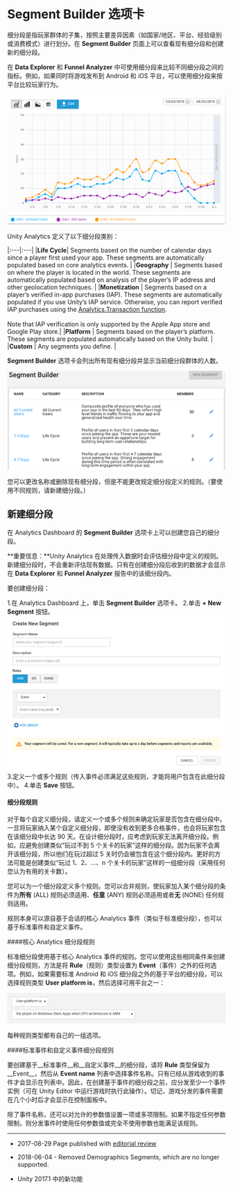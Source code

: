 # Segment Builder 选项卡
细分段是指玩家群体的子集，按照主要差异因素（如国家/地区、平台、经验级别或消费模式）进行划分。在 __Segment Builder__ 页面上可以查看现有细分段和创建新的细分段。

在 __Data Explorer__ 和 __Funnel Analyzer__ 中可使用细分段来比较不同细分段之间的指标。例如，如果同时将游戏发布到 Android 和 iOS 平台，可以使用细分段来按平台比较玩家行为。


![在 Data Explorer 中使用细分段来按平台比较 DAU](../uploads/Main/UnityAnalyticsSegmentBuilder1.png)

Unity Analytics 定义了以下细分段类别：

|:---|:---|
|__Life Cycle__| Segments based on the number of calendar days since a player first used your app. These segments are automatically populated based on core analytics events. |
|__Geography__ | Segments based on where the player is located in the world. These segments are automatically populated based on analysis of the player’s IP address and other geolocation techniques. |
|__Monetization__ | Segments based on a player’s verified in-app purchases (IAP). These segments are automatically populated if you use Unity’s IAP service. Otherwise, you can report verified IAP purchases using the [Analytics.Transaction function](../ScriptReference/Analytics.Analytics.Transaction.html). <br/><br/> Note that IAP verification is only supported by the Apple App store and Google Play store.|
|__Platform__ | Segments based on the player’s platform. These segments are populated automatically based on the Unity build. |
|__Custom__ | Any segments you define. |

__Segment Builder__ 选项卡会列出所有现有细分段并显示当前细分段群体的人数。


![Segment Builder 选项卡](../uploads/Main/UnityAnalyticsSegmentBuilder2.png)

您可以更改名称或删除现有细分段，但是不能更改规定细分段定义的规则。（要使用不同规则，请新建细分段。）

## 新建细分段
在 Analytics Dashboard 的 __Segment Builder__ 选项卡上可以创建您自己的细分段。

**重要信息：**Unity Analytics 在处理传入数据时会评估细分段中定义的规则。
新建细分段时，不会重新评估现有数据。只有在创建细分段后收到的数据才会显示在 __Data Explorer__ 和 __Funnel Analyzer__ 报告中的该细分段内。

要创建细分段：

1.在 Analytics Dashboard 上，单击 **Segment Builder** 选项卡。
2.单击 **+ New Segment** 按钮。
![](../uploads/Main/UnityAnalyticsSegmentBuilder3.png)
3.定义一个或多个规则（传入事件必须满足这些规则，才能将用户包含在此细分段中）。
4.单击 **Save** 按钮。

#### 细分段规则
对于每个自定义细分段，请定义一个或多个规则来确定玩家是否包含在细分段中。一旦将玩家纳入某个自定义细分段，即使没有收到更多合格事件，也会将玩家包含在该细分段中长达 90 天。在设计细分段时，应考虑到玩家无法离开细分段。例如，应避免创建类似“玩过不到 5 个关卡的玩家”这样的细分段。因为玩家不会离开该细分段，所以他们在玩过超过 5 关时仍会被包含在这个细分段内。更好的方法可能是创建类似“玩过 1、2、...、n 个关卡的玩家”这样的一组细分段（采用任何您认为有用的关卡数）。

您可以为一个细分段定义多个规则。您可以合并规则，使玩家加入某个细分段的条件为**所有** (ALL) 规则必须适用、**任意** (ANY) 规则必须适用或者**无** (NONE) 任何规则适用。

规则本身可以源自基于会话的核心 Analytics 事件（类似于标准细分段），也可以基于标准事件和自定义事件。

####核心 Analytics 细分段规则

标准细分段使用基于核心 Analytics 事件的规则。您可以使用这些相同条件来创建细分段规则，方法是将 __Rule__（规则）类型设置为 __Event__（事件）之外的任何选项。例如，如果需要标准 Android 和 iOS 细分段之外的基于平台的细分段，可以选择规则类型 __User platform is__，然后选择可用平台之一：


![用于定义自定义平台细分段的规则](../uploads/Main/UnityAnalyticsSegmentBuilder4.png)

每种规则类型都有自己的一组选项。

####标准事件和自定义事件细分段规则

要创建基于__标准事件__和__自定义事件__的细分段，请将 __Rule__ 类型保留为__Event__，然后从 __Event name__ 列表中选择事件名称。只有已经从游戏收到的事件才会显示在列表中。因此，在创建基于事件的细分段之前，应分发至少一个事件实例（可在 Unity Editor 中运行游戏时执行此操作）。切记，游戏分发的事件需要在几个小时后才会显示在控制面板中。

除了事件名称，还可以对允许的参数值设置一项或多项限制。如果不指定任何参数限制，则分发事件时使用任何参数值或完全不使用参数也能满足该规则。

---
* <span class="page-edit">2017-08-29  Page published with [editorial review](DocumentationEditorialReview.html)
</span>

* <span class="page-history">2018-06-04 - Removed Demographics Segments, which are no longer supported.</span>

* <span class="page-history">Unity 2017.1 中的新功能</span>

